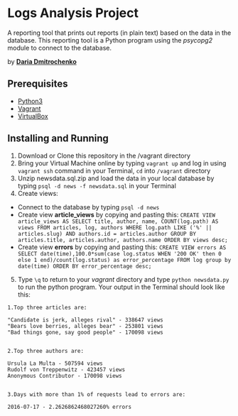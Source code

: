 # Logs Analysis Project
A reporting tool that prints out reports (in plain text) based on the data in the database. This reporting tool is a Python program using the *psycopg2* module to connect to the database.

by **[Daria Dmitrochenko](https://github.com/dariadmitrochenko)**

## Prerequisites
* [Python3](https://www.python.org/)
* [Vagrant](https://www.vagrantup.com/)
* [VirtualBox](https://www.virtualbox.org/)

## Installing and Running
1. Download or Clone this repository in the /vagrant directory
2. Bring your Virtual Machine online by typing `vagrant up` and log in using `vagrant ssh` command in your Terminal, `cd` into `/vagrant` directory
3. Unzip newsdata.sql.zip and load the data in your local database by typing `psql -d news -f newsdata.sql` in your Terminal
4. Create views:
  * Connect to the database by typing `psql -d news`
  * Create view **article_views** by copying and pasting this:
`CREATE VIEW article_views AS SELECT title, author, name, COUNT(log.path) AS views FROM articles, log, authors WHERE log.path LIKE ('%' || articles.slug) AND authors.id = articles.author GROUP BY articles.title, articles.author, authors.name ORDER BY views desc;`
  * Create view **errors** by copying and pasting this: `CREATE VIEW errors AS SELECT date(time),100.0*sum(case log.status WHEN '200 OK' then 0 else 1 end)/count(log.status) as error_percentage FROM log group by date(time) ORDER BY error_percentage desc;`

5. Type `\q` to return to your *vagrant* directory and type `python newsdata.py` to run the python program. Your output in the Terminal should look like this:

```
1.Top three articles are:

"Candidate is jerk, alleges rival" - 338647 views
"Bears love berries, alleges bear" - 253801 views
"Bad things gone, say good people" - 170098 views


2.Top three authors are:

Ursula La Multa - 507594 views
Rudolf von Treppenwitz - 423457 views
Anonymous Contributor - 170098 views


3.Days with more than 1% of requests lead to errors are:

2016-07-17 - 2.2626862468027260% errors
```
